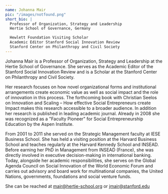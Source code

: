 ```yaml
---
name: Johanna Mair
pic: "/images/notfound.png"
short_bio: | 
  Professor of Organization, Strategy and Leadership
  Hertie School of Governance, Germany

  Hewlett Foundation Visiting Scholar
  Academic Editor Stanford Social Innovation Review
  Stanford Center on Philanthropy and Civil Society
---
```

Johanna Mair is a Professor of Organization, Strategy and Leadership at the Hertie School of Governance. She serves as the Academic Editor of the Stanford Social Innovation Review and is a Scholar at the Stanford Center on Philanthropy and Civil Society. 

Her research focuses on how novel organizational forms and institutional arrangements create economic value as well as social impact and the role of innovation in this process. The forthcoming book with Christian Seelos on Innovation and Scaling – How effective Social Entrepreneurs create Impact makes this research accessible to a broader audience.   In addition her research is published in leading academic journal. Already in 2008 she was recognized as a "Faculty Pioneer" for Social Entrepreneurship Education by the Aspen Institute.

From 2001 to 2011 she served on the Strategic Management faculty at IESE Business School. She has held a visiting position at the Harvard Business School and teaches regularly at the Harvard Kennedy School and INSEAD. Before earning her PhD in Management from INSEAD (France), she was directly involved in executive decision-making in international banking. Today, alongside her academic responsibilities, she serves on the Global Agenda Council on Social Innovation of the World Economic Forum and carries out advisory and board work for multinational companies, the United Nations, governments, foundations and social venture funds.

She can be reached at mair@hertie-school.org or jmair@stanford.edu 
